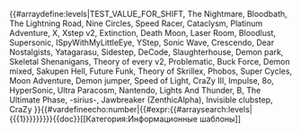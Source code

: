 {{#arraydefine:levels|TEST_VALUE_FOR_SHIFT,
The Nightmare,
Bloodbath,
The Lightning Road,
Nine Circles,
Speed Racer,
Cataclysm,
Platinum Adventure,
X,
Xstep v2,
Extinction,
Death Moon,
Laser Room,
Bloodlust,
Supersonic,
ISpyWithMyLittleEye,
YStep,
Sonic Wave,
Crescendo,
Dear Nostalgists,
Yatagarasu,
Sidestep,
DeCode,
Slaughterhouse,
Demon park,
Skeletal Shenanigans,
Theory of every v2,
Problematic,
Buck Force,
Demon mixed,
Sakupen Hell,
Future Funk,
Theory of Skrillex,
Phobos,
Super Cycles,
Moon Adventure,
Demon jumper,
Speed of Light,
CraZy III,
Impulse,
8o,
HyperSonic,
Ultra Paracosm,
Nantendo,
Lights And Thunder,
B,
The Ultimate Phase,
-sirius-,
Jawbreaker (ZenthicAlpha),
Invisible clubstep,
CraZy
}}{{#vardefineecho:number|{{#expr:{{#arraysearch:levels|{{{1}}}}}}}}}<noinclude>{{doc}}[[Категория:Информационные шаблоны]]</noinclude>